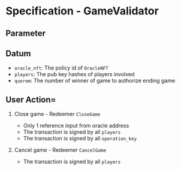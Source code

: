 # Specification - GameValidator

## Parameter

## Datum

- `oracle_nft`: The policy id of `OracleNFT`
- `players`: The pub key hashes of players involved
- `quorem`: The number of winner of game to authorize ending game

## User Action=

1. Close game - Redeemer `CloseGame`

   - Only 1 reference input from oracle address
   - The transaction is signed by all `players`
   - The transaction is signed by all `operation_key`

2. Cancel game - Redeemer `CancelGame`

   - The transaction is signed by all `players`
